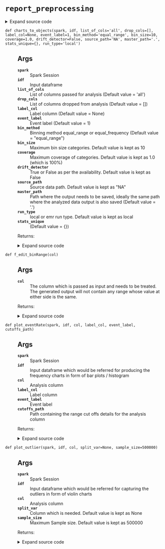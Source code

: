 # <code>report_preprocessing</code>
<details class="source">
<summary>
<span>Expand source code</span>
</summary>
<pre>
```python
import subprocess
from pathlib import Path

import numpy as np
import pandas as pd
import plotly.express as px
import plotly.graph_objects as go
import pyspark
from anovos.data_analyzer.stats_generator import uniqueCount_computation
from anovos.data_ingest.data_ingest import read_dataset
from anovos.data_transformer.transformers import outlier_categories, imputation_MMM, attribute_binning
from anovos.shared.utils import attributeType_segregation, ends_with
from pyspark.sql import functions as F
from pyspark.sql import types as T
from pyspark.sql.window import Window

global_theme = px.colors.sequential.Plasma
global_theme_r = px.colors.sequential.Plasma_r
global_plot_bg_color = 'rgba(0,0,0,0)'
global_paper_bg_color = 'rgba(0,0,0,0)'
num_cols = []
cat_cols = []


def save_stats(spark, idf, master_path, function_name, reread=False, run_type="local"):
    """

    Args:
      spark: Spark Session
      idf: input dataframe
      master_path: Path to master folder under which all statistics will be saved in a csv file format.
      function_name: Function Name for which statistics need to be saved. file name will be saved as csv
      reread:  (Default value = False)
      run_type:  (Default value = "local")

    Returns:
      None, dataframe saved
      :run_type: local or emr based on the mode of execution. Default value is kept as local
      :reread: option to reread. Default value is kept as False

    """

    if run_type == "local":
        local_path = master_path
    else:
        local_path = "report_stats"
    Path(local_path).mkdir(parents=True, exist_ok=True)

    idf.toPandas().to_csv(ends_with(local_path) + function_name + ".csv", index=False)

    if run_type == 'emr':
        bash_cmd = "aws s3 cp " + ends_with(local_path) + function_name + ".csv " + ends_with(master_path)
        output = subprocess.check_output(['bash', '-c', bash_cmd])

    if reread:
        odf = spark.read.csv(ends_with(master_path) + function_name + ".csv", header=True, inferSchema=True)
        return odf


def edit_binRange(col):
    """

    Args:
      col: The column which is passed as input and needs to be treated. The generated output will not contain any range whose value at either side is the same.

    Returns:

    """
    try:
        list_col = col.split("-")
        deduped_col = list(set(list_col))
        if len(list_col) != len(deduped_col):
            return deduped_col[0]
        else:
            return col
    except:
        pass


f_edit_binRange = F.udf(edit_binRange, T.StringType())


def binRange_to_binIdx(spark, col, cutoffs_path):
    """

    Args:
      spark: Spark Session
      col: The input column which is needed to by mapped with respective index
      cutoffs_path: paths containing the range cutoffs applicable for each index

    Returns:

    """
    bin_cutoffs = spark.read.parquet(cutoffs_path).where(F.col('attribute') == col).select('parameters') \
        .rdd.flatMap(lambda x: x).collect()[0]
    bin_ranges = []
    max_cat = len(bin_cutoffs) + 1
    for idx in range(0, max_cat):
        if idx == 0:
            bin_ranges.append("<= " + str(round(bin_cutoffs[idx], 4)))
        elif idx < (max_cat - 1):
            bin_ranges.append(str(round(bin_cutoffs[idx - 1], 4)) + "-" + str(round(bin_cutoffs[idx], 4)))
        else:
            bin_ranges.append("> " + str(round(bin_cutoffs[idx - 1], 4)))
    mapping = spark.createDataFrame(zip(range(1, max_cat + 1), bin_ranges), schema=["bin_idx", col])
    return mapping


def plot_frequency(spark, idf, col, cutoffs_path):
    """

    Args:
      spark: Spark Session
      idf: Input dataframe which would be referred for producing the frequency charts in form of bar plots / histograms
      col: Analysis column
      cutoffs_path: Path containing the range cut offs details for the analysis column

    Returns:

    """
    odf = idf.groupBy(col).count() \
        .withColumn("count_%", 100 * (F.col("count") / F.sum("count").over(Window.partitionBy()))) \
        .withColumn(col, f_edit_binRange(col))

    if col in cat_cols:
        odf_pd = odf.orderBy("count", ascending=False).toPandas().fillna("Missing")
        odf_pd.loc[odf_pd[col] == "others", col] = "others*"

    if col in num_cols:
        mapping = binRange_to_binIdx(spark, col, cutoffs_path)
        odf_pd = odf.join(mapping, col, 'left_outer').orderBy('bin_idx').toPandas().fillna("Missing")

    fig = px.bar(odf_pd, x=col, y='count', text=odf_pd['count_%'].apply(lambda x: '{0:1.2f}%'.format(x)),
                 color_discrete_sequence=global_theme)
    fig.update_traces(textposition='outside')
    fig.update_layout(title_text=str('Frequency Distribution for ' + str(col.upper())))
    fig.update_xaxes(type='category')
    # fig.update_layout(barmode='stack', xaxis={'categoryorder':'total descending'})
    fig.layout.plot_bgcolor = global_plot_bg_color
    fig.layout.paper_bgcolor = global_paper_bg_color
    # plotly.offline.plot(fig, auto_open=False, validate=False, filename=f"{base_loc}/{file_name_}bar_graph.html")

    return fig


def plot_outlier(spark, idf, col, split_var=None, sample_size=500000):
    """

    Args:
      spark: Spark Session
      idf: Input dataframe which would be referred for capturing the outliers in form of violin charts
      col: Analysis column
      split_var: Column which is needed. Default value is kept as None
      sample_size: Maximum Sample size. Default value is kept as 500000

    Returns:

    """
    idf_sample = idf.select(col).sample(False, min(1.0, float(sample_size) / idf.count()), 0)
    idf_sample.persist(pyspark.StorageLevel.MEMORY_AND_DISK).count()
    idf_imputed = imputation_MMM(spark, idf_sample)
    idf_pd = idf_imputed.toPandas()
    fig = px.violin(idf_pd, y=col, color=split_var, box=True, points="outliers",
                    color_discrete_sequence=[global_theme_r[8], global_theme_r[4]])
    fig.layout.plot_bgcolor = global_plot_bg_color
    fig.layout.paper_bgcolor = global_paper_bg_color
    fig.update_layout(legend=dict(orientation="h", x=0.5, yanchor="bottom", xanchor="center"))

    return fig


def plot_eventRate(spark, idf, col, label_col, event_label, cutoffs_path):
    """

    Args:
      spark: Spark Session
      idf: Input dataframe which would be referred for producing the frequency charts in form of bar plots / histogram
      col: Analysis column
      label_col: Label column
      event_label: Event label
      cutoffs_path: Path containing the range cut offs details for the analysis column

    Returns:

    """

    odf = idf.withColumn(label_col, F.when(F.col(label_col) == event_label, 1).otherwise(0))\
            .groupBy(col).pivot(label_col).count().fillna(0, subset=["0","1"]) \
            .withColumn("event_rate", 100 * (F.col("1") / (F.col("0") + F.col("1"))))\
            .withColumn("attribute_name", F.lit(col)) \
            .withColumn(col, f_edit_binRange(col))

    if col in cat_cols:
        odf_pd = odf.orderBy("event_rate", ascending=False).toPandas()
        odf_pd.loc[odf_pd[col] == "others", col] = "others*"

    if col in num_cols:
        mapping = binRange_to_binIdx(spark, col, cutoffs_path)
        odf_pd = odf.join(mapping, col, 'left_outer').orderBy('bin_idx').toPandas()

    fig = px.bar(odf_pd, x=col, y='event_rate', text=odf_pd['event_rate'].apply(lambda x: '{0:1.2f}%'.format(x)),
                 color_discrete_sequence=global_theme)
    fig.update_traces(textposition='outside')
    fig.update_layout(title_text=str(
        'Event Rate Distribution for ' + str(col.upper()) + str(" [Target Variable : " + str(event_label) + str("]"))))
    fig.update_xaxes(type='category')
    fig.layout.plot_bgcolor = global_plot_bg_color
    fig.layout.paper_bgcolor = global_paper_bg_color
    # plotly.offline.plot(fig, auto_open=False, validate=False, filename=f"{base_loc}/{file_name_}feat_analysis_label.html")

    return fig


def plot_comparative_drift(spark, idf, source, col, cutoffs_path):
    """

    Args:
      spark: Spark Session
      idf: Target dataframe which would be referred for producing the frequency charts in form of bar plots / histogram
      source: Source dataframe of comparison
      col: Analysis column
      sourcecutoffs_path: Path containing the range cut offs details for the analysis column
      cutoffs_path: 

    Returns:

    """

    odf = idf.groupBy(col).agg((F.count(col) / idf.count()).alias('countpct_target')).fillna(np.nan, subset=[col])

    if col in cat_cols:
        odf_pd = odf.join(source.withColumnRenamed("p", "countpct_source").fillna(np.nan, subset=[col]), col,
                          "full_outer") \
            .orderBy("countpct_target", ascending=False).toPandas()

    if col in num_cols:
        mapping = binRange_to_binIdx(spark, col, cutoffs_path)
        odf_pd = odf.join(mapping, col, 'left_outer').fillna(np.nan, subset=['bin_idx']) \
            .join(source.fillna(np.nan, subset=[col]).select(F.col(col).alias('bin_idx'),
                                                             F.col("p").alias("countpct_source")), 'bin_idx',
                  "full_outer") \
            .orderBy('bin_idx').toPandas()

    odf_pd.fillna({col: 'Missing', 'countpct_source': 0, 'countpct_target': 0}, inplace=True)
    odf_pd['%_diff'] = (((odf_pd['countpct_target'] / odf_pd['countpct_source']) - 1) * 100)
    fig = go.Figure()
    fig.add_bar(y=list(odf_pd.countpct_source.values), x=odf_pd[col], name="source", marker=dict(color=global_theme))
    fig.update_traces(overwrite=True, marker={"opacity": 0.7})
    fig.add_bar(y=list(odf_pd.countpct_target.values), x=odf_pd[col], name="target",
                text=odf_pd['%_diff'].apply(lambda x: '{0:0.2f}%'.format(x)), marker=dict(color=global_theme))
    fig.update_traces(textposition='outside')
    fig.update_layout(paper_bgcolor=global_paper_bg_color, plot_bgcolor=global_plot_bg_color, showlegend=False)
    fig.update_layout(title_text=str('Drift Comparison for ' + col + '<br><sup>(L->R : Source->Target)</sup>'))
    fig.update_traces(marker=dict(color=global_theme))
    fig.update_xaxes(type='category')
    # fig.add_trace(go.Scatter(x=odf_pd[col], y=odf_pd.countpct_target.values, mode='lines+markers',
    #                        line=dict(color=px.colors.qualitative.Antique[10], width=3, dash='dot')))
    fig.update_layout(xaxis_tickfont_size=14, yaxis=dict(title='frequency', titlefont_size=16, tickfont_size=14))

    return fig


def charts_to_objects(spark, idf, list_of_cols='all', drop_cols=[], label_col=None, event_label=1,
                      bin_method="equal_range", bin_size=10, coverage=1.0,
                      drift_detector=False, source_path="NA", master_path='.', stats_unique={}, run_type="local"):
    """

    Args:
      spark: Spark Session
      idf: Input dataframe
      list_of_cols: List of columns passed for analysis (Default value = 'all')
      drop_cols: List of columns dropped from analysis (Default value = [])
      label_col: Label column (Default value = None)
      event_label: Event label (Default value = 1)
      bin_method: Binning method equal_range or equal_frequency (Default value = "equal_range")
      bin_size: Maximum bin size categories. Default value is kept as 10
      coverage: Maximum coverage of categories. Default value is kept as 1.0 (which is 100%)
      drift_detector: True or False as per the availability. Default value is kept as False
      source_path: Source data path. Default value is kept as "NA"
      master_path: Path where the output needs to be saved, ideally the same path where the analyzed data output is also saved (Default value = '.')
      run_type: local or emr run type. Default value is kept as local
      stats_unique:  (Default value = {})

    Returns:

    """

    global num_cols
    global cat_cols

    if list_of_cols == 'all':
        num_cols, cat_cols, other_cols = attributeType_segregation(idf)
        list_of_cols = num_cols + cat_cols
    if isinstance(list_of_cols, str):
        list_of_cols = [x.strip() for x in list_of_cols.split('|')]
    if isinstance(drop_cols, str):
        drop_cols = [x.strip() for x in drop_cols.split('|')]

    if stats_unique == {}:
        remove_cols = uniqueCount_computation(spark, idf, list_of_cols).where(F.col('unique_values') < 2) \
            .select('attribute').rdd.flatMap(lambda x: x).collect()
    else:
        remove_cols = read_dataset(spark, **stats_unique).where(F.col('unique_values') < 2) \
            .select('attribute').rdd.flatMap(lambda x: x).collect()

    list_of_cols = list(set([e for e in list_of_cols if e not in (drop_cols + remove_cols)]))

    if any(x not in idf.columns for x in list_of_cols) | (len(list_of_cols) == 0):
        raise TypeError('Invalid input for Column(s)')

    num_cols, cat_cols, other_cols = attributeType_segregation(idf.select(list_of_cols))

    if cat_cols:
        idf_cleaned = outlier_categories(spark, idf, list_of_cols=cat_cols, coverage=coverage, max_category=bin_size)
    else:
        idf_cleaned = idf

    if drift_detector:
        encoding_model_exists = True
        binned_cols = spark.read.parquet(source_path + "/drift_statistics/attribute_binning")\
                        .select('attribute').rdd.flatMap(lambda x:x).collect()
        to_be_binned = [e for e in num_cols if e not in binned_cols]
    else:
        encoding_model_exists = False
        binned_cols = []
        to_be_binned = num_cols
    
    if to_be_binned:
        idf_encoded = attribute_binning(spark, idf_cleaned, list_of_cols=to_be_binned, method_type=bin_method,
                                    bin_size=bin_size,
                                    bin_dtype="categorical", pre_existing_model=False,
                                    model_path=source_path + "/charts_to_objects", output_mode='append')
    else:
        idf_encoded = idf_cleaned
    
    if binned_cols:
        idf_encoded = attribute_binning(spark, idf_encoded, list_of_cols=binned_cols, method_type=bin_method,
                                    bin_size=bin_size,
                                    bin_dtype="categorical", pre_existing_model=True,
                                    model_path=source_path + "/drift_statistics", output_mode='append')

    cutoffs_path1 = source_path + "/charts_to_objects/attribute_binning"
    cutoffs_path2 = source_path + "/drift_statistics/attribute_binning"

    idf_encoded.persist(pyspark.StorageLevel.MEMORY_AND_DISK)

    if run_type == "local":
        local_path = master_path
    else:
        local_path = "report_stats"
    Path(local_path).mkdir(parents=True, exist_ok=True)

    for idx, col in enumerate(list_of_cols):

        if col in binned_cols:
            cutoffs_path = cutoffs_path2
        else:
            cutoffs_path = cutoffs_path1

        if col in cat_cols:
            f = plot_frequency(spark, idf_encoded, col, cutoffs_path)
            f.write_json(ends_with(local_path) + "freqDist_" + col)

            if label_col:
                if col != label_col:
                    f = plot_eventRate(spark, idf_encoded, col, label_col, event_label, cutoffs_path)
                    f.write_json(ends_with(local_path) + "eventDist_" + col)

            if drift_detector:
                try:
                    frequency_path = source_path + "/drift_statistics/frequency_counts/" + col
                    idf_source = spark.read.csv(frequency_path, header=True, inferSchema=True)
                    f = plot_comparative_drift(spark, idf_encoded, idf_source, col, cutoffs_path)
                    f.write_json(ends_with(local_path) + "drift_" + col)
                except:
                    pass

        if col in num_cols:
            f = plot_outlier(spark, idf, col, split_var=None)
            f.write_json(ends_with(local_path) + "outlier_" + col)
            f = plot_frequency(spark, idf_encoded.drop(col).withColumnRenamed(col + "_binned", col), col, cutoffs_path)
            f.write_json(ends_with(local_path) + "freqDist_" + col)

            if label_col:
                if col != label_col:
                    f = plot_eventRate(spark, idf_encoded.drop(col).withColumnRenamed(col + "_binned", col), col, label_col,
                                   event_label, cutoffs_path)
                    f.write_json(ends_with(local_path) + "eventDist_" + col)

            if drift_detector:
                try:
                    frequency_path = source_path + "/drift_statistics/frequency_counts/" + col
                    idf_source = spark.read.csv(frequency_path, header=True, inferSchema=True)
                    f = plot_comparative_drift(spark, idf_encoded.drop(col).withColumnRenamed(col + "_binned", col),
                                               idf_source, col, cutoffs_path)
                    f.write_json(ends_with(local_path) + "drift_" + col)
                except:
                    pass

    pd.DataFrame(idf.dtypes, columns=["attribute", "data_type"]).to_csv(ends_with(local_path) + "data_type.csv",
                                                                        index=False)

    if run_type == 'emr':
        bash_cmd = "aws s3 cp --recursive " + ends_with(local_path) + " " + ends_with(master_path)
        output = subprocess.check_output(['bash', '-c', bash_cmd])
```
</pre>
</details>
## Functions
<dl>
<dt id="anovos.data_report.report_preprocessing.binRange_to_binIdx"><code class="name flex">
<span>def <span class="ident">binRange_to_binIdx</span></span>(<span>spark, col, cutoffs_path)</span>
</code></dt>
<dd>
<div class="desc"><h2 id="args">Args</h2>
<dl>
<dt><strong><code>spark</code></strong></dt>
<dd>Spark Session</dd>
<dt><strong><code>col</code></strong></dt>
<dd>The input column which is needed to by mapped with respective index</dd>
<dt><strong><code>cutoffs_path</code></strong></dt>
<dd>paths containing the range cutoffs applicable for each index</dd>
</dl>
<p>Returns:</p></div>
<details class="source">
<summary>
<span>Expand source code</span>
</summary>
<pre>
```python
def binRange_to_binIdx(spark, col, cutoffs_path):
    """

    Args:
      spark: Spark Session
      col: The input column which is needed to by mapped with respective index
      cutoffs_path: paths containing the range cutoffs applicable for each index

    Returns:

    """
    bin_cutoffs = spark.read.parquet(cutoffs_path).where(F.col('attribute') == col).select('parameters') \
        .rdd.flatMap(lambda x: x).collect()[0]
    bin_ranges = []
    max_cat = len(bin_cutoffs) + 1
    for idx in range(0, max_cat):
        if idx == 0:
            bin_ranges.append("<= " + str(round(bin_cutoffs[idx], 4)))
        elif idx < (max_cat - 1):
            bin_ranges.append(str(round(bin_cutoffs[idx - 1], 4)) + "-" + str(round(bin_cutoffs[idx], 4)))
        else:
            bin_ranges.append("> " + str(round(bin_cutoffs[idx - 1], 4)))
    mapping = spark.createDataFrame(zip(range(1, max_cat + 1), bin_ranges), schema=["bin_idx", col])
    return mapping
```
</pre>
</details>
</dd>
<dt id="anovos.data_report.report_preprocessing.charts_to_objects"><code class="name flex">
<span>def <span class="ident">charts_to_objects</span></span>(<span>spark, idf, list_of_cols='all', drop_cols=[], label_col=None, event_label=1, bin_method='equal_range', bin_size=10, coverage=1.0, drift_detector=False, source_path='NA', master_path='.', stats_unique={}, run_type='local')</span>
</code></dt>
<dd>
<div class="desc"><h2 id="args">Args</h2>
<dl>
<dt><strong><code>spark</code></strong></dt>
<dd>Spark Session</dd>
<dt><strong><code>idf</code></strong></dt>
<dd>Input dataframe</dd>
<dt><strong><code>list_of_cols</code></strong></dt>
<dd>List of columns passed for analysis (Default value = 'all')</dd>
<dt><strong><code>drop_cols</code></strong></dt>
<dd>List of columns dropped from analysis (Default value = [])</dd>
<dt><strong><code>label_col</code></strong></dt>
<dd>Label column (Default value = None)</dd>
<dt><strong><code>event_label</code></strong></dt>
<dd>Event label (Default value = 1)</dd>
<dt><strong><code>bin_method</code></strong></dt>
<dd>Binning method equal_range or equal_frequency (Default value = "equal_range")</dd>
<dt><strong><code>bin_size</code></strong></dt>
<dd>Maximum bin size categories. Default value is kept as 10</dd>
<dt><strong><code>coverage</code></strong></dt>
<dd>Maximum coverage of categories. Default value is kept as 1.0 (which is 100%)</dd>
<dt><strong><code>drift_detector</code></strong></dt>
<dd>True or False as per the availability. Default value is kept as False</dd>
<dt><strong><code>source_path</code></strong></dt>
<dd>Source data path. Default value is kept as "NA"</dd>
<dt><strong><code>master_path</code></strong></dt>
<dd>Path where the output needs to be saved, ideally the same path where the analyzed data output is also saved (Default value = '.')</dd>
<dt><strong><code>run_type</code></strong></dt>
<dd>local or emr run type. Default value is kept as local</dd>
<dt><strong><code>stats_unique</code></strong></dt>
<dd>(Default value = {})</dd>
</dl>
<p>Returns:</p></div>
<details class="source">
<summary>
<span>Expand source code</span>
</summary>
<pre>
```python
def charts_to_objects(spark, idf, list_of_cols='all', drop_cols=[], label_col=None, event_label=1,
                      bin_method="equal_range", bin_size=10, coverage=1.0,
                      drift_detector=False, source_path="NA", master_path='.', stats_unique={}, run_type="local"):
    """

    Args:
      spark: Spark Session
      idf: Input dataframe
      list_of_cols: List of columns passed for analysis (Default value = 'all')
      drop_cols: List of columns dropped from analysis (Default value = [])
      label_col: Label column (Default value = None)
      event_label: Event label (Default value = 1)
      bin_method: Binning method equal_range or equal_frequency (Default value = "equal_range")
      bin_size: Maximum bin size categories. Default value is kept as 10
      coverage: Maximum coverage of categories. Default value is kept as 1.0 (which is 100%)
      drift_detector: True or False as per the availability. Default value is kept as False
      source_path: Source data path. Default value is kept as "NA"
      master_path: Path where the output needs to be saved, ideally the same path where the analyzed data output is also saved (Default value = '.')
      run_type: local or emr run type. Default value is kept as local
      stats_unique:  (Default value = {})

    Returns:

    """

    global num_cols
    global cat_cols

    if list_of_cols == 'all':
        num_cols, cat_cols, other_cols = attributeType_segregation(idf)
        list_of_cols = num_cols + cat_cols
    if isinstance(list_of_cols, str):
        list_of_cols = [x.strip() for x in list_of_cols.split('|')]
    if isinstance(drop_cols, str):
        drop_cols = [x.strip() for x in drop_cols.split('|')]

    if stats_unique == {}:
        remove_cols = uniqueCount_computation(spark, idf, list_of_cols).where(F.col('unique_values') < 2) \
            .select('attribute').rdd.flatMap(lambda x: x).collect()
    else:
        remove_cols = read_dataset(spark, **stats_unique).where(F.col('unique_values') < 2) \
            .select('attribute').rdd.flatMap(lambda x: x).collect()

    list_of_cols = list(set([e for e in list_of_cols if e not in (drop_cols + remove_cols)]))

    if any(x not in idf.columns for x in list_of_cols) | (len(list_of_cols) == 0):
        raise TypeError('Invalid input for Column(s)')

    num_cols, cat_cols, other_cols = attributeType_segregation(idf.select(list_of_cols))

    if cat_cols:
        idf_cleaned = outlier_categories(spark, idf, list_of_cols=cat_cols, coverage=coverage, max_category=bin_size)
    else:
        idf_cleaned = idf

    if drift_detector:
        encoding_model_exists = True
        binned_cols = spark.read.parquet(source_path + "/drift_statistics/attribute_binning")\
                        .select('attribute').rdd.flatMap(lambda x:x).collect()
        to_be_binned = [e for e in num_cols if e not in binned_cols]
    else:
        encoding_model_exists = False
        binned_cols = []
        to_be_binned = num_cols
    
    if to_be_binned:
        idf_encoded = attribute_binning(spark, idf_cleaned, list_of_cols=to_be_binned, method_type=bin_method,
                                    bin_size=bin_size,
                                    bin_dtype="categorical", pre_existing_model=False,
                                    model_path=source_path + "/charts_to_objects", output_mode='append')
    else:
        idf_encoded = idf_cleaned
    
    if binned_cols:
        idf_encoded = attribute_binning(spark, idf_encoded, list_of_cols=binned_cols, method_type=bin_method,
                                    bin_size=bin_size,
                                    bin_dtype="categorical", pre_existing_model=True,
                                    model_path=source_path + "/drift_statistics", output_mode='append')

    cutoffs_path1 = source_path + "/charts_to_objects/attribute_binning"
    cutoffs_path2 = source_path + "/drift_statistics/attribute_binning"

    idf_encoded.persist(pyspark.StorageLevel.MEMORY_AND_DISK)

    if run_type == "local":
        local_path = master_path
    else:
        local_path = "report_stats"
    Path(local_path).mkdir(parents=True, exist_ok=True)

    for idx, col in enumerate(list_of_cols):

        if col in binned_cols:
            cutoffs_path = cutoffs_path2
        else:
            cutoffs_path = cutoffs_path1

        if col in cat_cols:
            f = plot_frequency(spark, idf_encoded, col, cutoffs_path)
            f.write_json(ends_with(local_path) + "freqDist_" + col)

            if label_col:
                if col != label_col:
                    f = plot_eventRate(spark, idf_encoded, col, label_col, event_label, cutoffs_path)
                    f.write_json(ends_with(local_path) + "eventDist_" + col)

            if drift_detector:
                try:
                    frequency_path = source_path + "/drift_statistics/frequency_counts/" + col
                    idf_source = spark.read.csv(frequency_path, header=True, inferSchema=True)
                    f = plot_comparative_drift(spark, idf_encoded, idf_source, col, cutoffs_path)
                    f.write_json(ends_with(local_path) + "drift_" + col)
                except:
                    pass

        if col in num_cols:
            f = plot_outlier(spark, idf, col, split_var=None)
            f.write_json(ends_with(local_path) + "outlier_" + col)
            f = plot_frequency(spark, idf_encoded.drop(col).withColumnRenamed(col + "_binned", col), col, cutoffs_path)
            f.write_json(ends_with(local_path) + "freqDist_" + col)

            if label_col:
                if col != label_col:
                    f = plot_eventRate(spark, idf_encoded.drop(col).withColumnRenamed(col + "_binned", col), col, label_col,
                                   event_label, cutoffs_path)
                    f.write_json(ends_with(local_path) + "eventDist_" + col)

            if drift_detector:
                try:
                    frequency_path = source_path + "/drift_statistics/frequency_counts/" + col
                    idf_source = spark.read.csv(frequency_path, header=True, inferSchema=True)
                    f = plot_comparative_drift(spark, idf_encoded.drop(col).withColumnRenamed(col + "_binned", col),
                                               idf_source, col, cutoffs_path)
                    f.write_json(ends_with(local_path) + "drift_" + col)
                except:
                    pass

    pd.DataFrame(idf.dtypes, columns=["attribute", "data_type"]).to_csv(ends_with(local_path) + "data_type.csv",
                                                                        index=False)

    if run_type == 'emr':
        bash_cmd = "aws s3 cp --recursive " + ends_with(local_path) + " " + ends_with(master_path)
        output = subprocess.check_output(['bash', '-c', bash_cmd])
```
</pre>
</details>
</dd>
<dt id="anovos.data_report.report_preprocessing.edit_binRange"><code class="name flex">
<span>def <span class="ident">edit_binRange</span></span>(<span>col)</span>
</code></dt>
<dd>
<div class="desc"><h2 id="args">Args</h2>
<dl>
<dt><strong><code>col</code></strong></dt>
<dd>The column which is passed as input and needs to be treated. The generated output will not contain any range whose value at either side is the same.</dd>
</dl>
<p>Returns:</p></div>
<details class="source">
<summary>
<span>Expand source code</span>
</summary>
<pre>
```python
def edit_binRange(col):
    """

    Args:
      col: The column which is passed as input and needs to be treated. The generated output will not contain any range whose value at either side is the same.

    Returns:

    """
    try:
        list_col = col.split("-")
        deduped_col = list(set(list_col))
        if len(list_col) != len(deduped_col):
            return deduped_col[0]
        else:
            return col
    except:
        pass
```
</pre>
</details>
</dd>
<dt id="anovos.data_report.report_preprocessing.f_edit_binRange"><code class="name flex">
<span>def <span class="ident">f_edit_binRange</span></span>(<span>col)</span>
</code></dt>
<dd>
<div class="desc"><h2 id="args">Args</h2>
<dl>
<dt><strong><code>col</code></strong></dt>
<dd>The column which is passed as input and needs to be treated. The generated output will not contain any range whose value at either side is the same.</dd>
</dl>
<p>Returns:</p></div>
<details class="source">
<summary>
<span>Expand source code</span>
</summary>
<pre>
```python
def edit_binRange(col):
    """

    Args:
      col: The column which is passed as input and needs to be treated. The generated output will not contain any range whose value at either side is the same.

    Returns:

    """
    try:
        list_col = col.split("-")
        deduped_col = list(set(list_col))
        if len(list_col) != len(deduped_col):
            return deduped_col[0]
        else:
            return col
    except:
        pass
```
</pre>
</details>
</dd>
<dt id="anovos.data_report.report_preprocessing.plot_comparative_drift"><code class="name flex">
<span>def <span class="ident">plot_comparative_drift</span></span>(<span>spark, idf, source, col, cutoffs_path)</span>
</code></dt>
<dd>
<div class="desc"><h2 id="args">Args</h2>
<dl>
<dt><strong><code>spark</code></strong></dt>
<dd>Spark Session</dd>
<dt><strong><code>idf</code></strong></dt>
<dd>Target dataframe which would be referred for producing the frequency charts in form of bar plots / histogram</dd>
<dt><strong><code>source</code></strong></dt>
<dd>Source dataframe of comparison</dd>
<dt><strong><code>col</code></strong></dt>
<dd>Analysis column</dd>
<dt><strong><code>sourcecutoffs_path</code></strong></dt>
<dd>Path containing the range cut offs details for the analysis column</dd>
<dt><strong><code>cutoffs_path</code></strong></dt>
<dd>&nbsp;</dd>
</dl>
<p>Returns:</p></div>
<details class="source">
<summary>
<span>Expand source code</span>
</summary>
<pre>
```python
def plot_comparative_drift(spark, idf, source, col, cutoffs_path):
    """

    Args:
      spark: Spark Session
      idf: Target dataframe which would be referred for producing the frequency charts in form of bar plots / histogram
      source: Source dataframe of comparison
      col: Analysis column
      sourcecutoffs_path: Path containing the range cut offs details for the analysis column
      cutoffs_path: 

    Returns:

    """

    odf = idf.groupBy(col).agg((F.count(col) / idf.count()).alias('countpct_target')).fillna(np.nan, subset=[col])

    if col in cat_cols:
        odf_pd = odf.join(source.withColumnRenamed("p", "countpct_source").fillna(np.nan, subset=[col]), col,
                          "full_outer") \
            .orderBy("countpct_target", ascending=False).toPandas()

    if col in num_cols:
        mapping = binRange_to_binIdx(spark, col, cutoffs_path)
        odf_pd = odf.join(mapping, col, 'left_outer').fillna(np.nan, subset=['bin_idx']) \
            .join(source.fillna(np.nan, subset=[col]).select(F.col(col).alias('bin_idx'),
                                                             F.col("p").alias("countpct_source")), 'bin_idx',
                  "full_outer") \
            .orderBy('bin_idx').toPandas()

    odf_pd.fillna({col: 'Missing', 'countpct_source': 0, 'countpct_target': 0}, inplace=True)
    odf_pd['%_diff'] = (((odf_pd['countpct_target'] / odf_pd['countpct_source']) - 1) * 100)
    fig = go.Figure()
    fig.add_bar(y=list(odf_pd.countpct_source.values), x=odf_pd[col], name="source", marker=dict(color=global_theme))
    fig.update_traces(overwrite=True, marker={"opacity": 0.7})
    fig.add_bar(y=list(odf_pd.countpct_target.values), x=odf_pd[col], name="target",
                text=odf_pd['%_diff'].apply(lambda x: '{0:0.2f}%'.format(x)), marker=dict(color=global_theme))
    fig.update_traces(textposition='outside')
    fig.update_layout(paper_bgcolor=global_paper_bg_color, plot_bgcolor=global_plot_bg_color, showlegend=False)
    fig.update_layout(title_text=str('Drift Comparison for ' + col + '<br><sup>(L->R : Source->Target)</sup>'))
    fig.update_traces(marker=dict(color=global_theme))
    fig.update_xaxes(type='category')
    # fig.add_trace(go.Scatter(x=odf_pd[col], y=odf_pd.countpct_target.values, mode='lines+markers',
    #                        line=dict(color=px.colors.qualitative.Antique[10], width=3, dash='dot')))
    fig.update_layout(xaxis_tickfont_size=14, yaxis=dict(title='frequency', titlefont_size=16, tickfont_size=14))

    return fig
```
</pre>
</details>
</dd>
<dt id="anovos.data_report.report_preprocessing.plot_eventRate"><code class="name flex">
<span>def <span class="ident">plot_eventRate</span></span>(<span>spark, idf, col, label_col, event_label, cutoffs_path)</span>
</code></dt>
<dd>
<div class="desc"><h2 id="args">Args</h2>
<dl>
<dt><strong><code>spark</code></strong></dt>
<dd>Spark Session</dd>
<dt><strong><code>idf</code></strong></dt>
<dd>Input dataframe which would be referred for producing the frequency charts in form of bar plots / histogram</dd>
<dt><strong><code>col</code></strong></dt>
<dd>Analysis column</dd>
<dt><strong><code>label_col</code></strong></dt>
<dd>Label column</dd>
<dt><strong><code>event_label</code></strong></dt>
<dd>Event label</dd>
<dt><strong><code>cutoffs_path</code></strong></dt>
<dd>Path containing the range cut offs details for the analysis column</dd>
</dl>
<p>Returns:</p></div>
<details class="source">
<summary>
<span>Expand source code</span>
</summary>
<pre>
```python
def plot_eventRate(spark, idf, col, label_col, event_label, cutoffs_path):
    """

    Args:
      spark: Spark Session
      idf: Input dataframe which would be referred for producing the frequency charts in form of bar plots / histogram
      col: Analysis column
      label_col: Label column
      event_label: Event label
      cutoffs_path: Path containing the range cut offs details for the analysis column

    Returns:

    """

    odf = idf.withColumn(label_col, F.when(F.col(label_col) == event_label, 1).otherwise(0))\
            .groupBy(col).pivot(label_col).count().fillna(0, subset=["0","1"]) \
            .withColumn("event_rate", 100 * (F.col("1") / (F.col("0") + F.col("1"))))\
            .withColumn("attribute_name", F.lit(col)) \
            .withColumn(col, f_edit_binRange(col))

    if col in cat_cols:
        odf_pd = odf.orderBy("event_rate", ascending=False).toPandas()
        odf_pd.loc[odf_pd[col] == "others", col] = "others*"

    if col in num_cols:
        mapping = binRange_to_binIdx(spark, col, cutoffs_path)
        odf_pd = odf.join(mapping, col, 'left_outer').orderBy('bin_idx').toPandas()

    fig = px.bar(odf_pd, x=col, y='event_rate', text=odf_pd['event_rate'].apply(lambda x: '{0:1.2f}%'.format(x)),
                 color_discrete_sequence=global_theme)
    fig.update_traces(textposition='outside')
    fig.update_layout(title_text=str(
        'Event Rate Distribution for ' + str(col.upper()) + str(" [Target Variable : " + str(event_label) + str("]"))))
    fig.update_xaxes(type='category')
    fig.layout.plot_bgcolor = global_plot_bg_color
    fig.layout.paper_bgcolor = global_paper_bg_color
    # plotly.offline.plot(fig, auto_open=False, validate=False, filename=f"{base_loc}/{file_name_}feat_analysis_label.html")

    return fig
```
</pre>
</details>
</dd>
<dt id="anovos.data_report.report_preprocessing.plot_frequency"><code class="name flex">
<span>def <span class="ident">plot_frequency</span></span>(<span>spark, idf, col, cutoffs_path)</span>
</code></dt>
<dd>
<div class="desc"><h2 id="args">Args</h2>
<dl>
<dt><strong><code>spark</code></strong></dt>
<dd>Spark Session</dd>
<dt><strong><code>idf</code></strong></dt>
<dd>Input dataframe which would be referred for producing the frequency charts in form of bar plots / histograms</dd>
<dt><strong><code>col</code></strong></dt>
<dd>Analysis column</dd>
<dt><strong><code>cutoffs_path</code></strong></dt>
<dd>Path containing the range cut offs details for the analysis column</dd>
</dl>
<p>Returns:</p></div>
<details class="source">
<summary>
<span>Expand source code</span>
</summary>
<pre>
```python
def plot_frequency(spark, idf, col, cutoffs_path):
    """

    Args:
      spark: Spark Session
      idf: Input dataframe which would be referred for producing the frequency charts in form of bar plots / histograms
      col: Analysis column
      cutoffs_path: Path containing the range cut offs details for the analysis column

    Returns:

    """
    odf = idf.groupBy(col).count() \
        .withColumn("count_%", 100 * (F.col("count") / F.sum("count").over(Window.partitionBy()))) \
        .withColumn(col, f_edit_binRange(col))

    if col in cat_cols:
        odf_pd = odf.orderBy("count", ascending=False).toPandas().fillna("Missing")
        odf_pd.loc[odf_pd[col] == "others", col] = "others*"

    if col in num_cols:
        mapping = binRange_to_binIdx(spark, col, cutoffs_path)
        odf_pd = odf.join(mapping, col, 'left_outer').orderBy('bin_idx').toPandas().fillna("Missing")

    fig = px.bar(odf_pd, x=col, y='count', text=odf_pd['count_%'].apply(lambda x: '{0:1.2f}%'.format(x)),
                 color_discrete_sequence=global_theme)
    fig.update_traces(textposition='outside')
    fig.update_layout(title_text=str('Frequency Distribution for ' + str(col.upper())))
    fig.update_xaxes(type='category')
    # fig.update_layout(barmode='stack', xaxis={'categoryorder':'total descending'})
    fig.layout.plot_bgcolor = global_plot_bg_color
    fig.layout.paper_bgcolor = global_paper_bg_color
    # plotly.offline.plot(fig, auto_open=False, validate=False, filename=f"{base_loc}/{file_name_}bar_graph.html")

    return fig
```
</pre>
</details>
</dd>
<dt id="anovos.data_report.report_preprocessing.plot_outlier"><code class="name flex">
<span>def <span class="ident">plot_outlier</span></span>(<span>spark, idf, col, split_var=None, sample_size=500000)</span>
</code></dt>
<dd>
<div class="desc"><h2 id="args">Args</h2>
<dl>
<dt><strong><code>spark</code></strong></dt>
<dd>Spark Session</dd>
<dt><strong><code>idf</code></strong></dt>
<dd>Input dataframe which would be referred for capturing the outliers in form of violin charts</dd>
<dt><strong><code>col</code></strong></dt>
<dd>Analysis column</dd>
<dt><strong><code>split_var</code></strong></dt>
<dd>Column which is needed. Default value is kept as None</dd>
<dt><strong><code>sample_size</code></strong></dt>
<dd>Maximum Sample size. Default value is kept as 500000</dd>
</dl>
<p>Returns:</p></div>
<details class="source">
<summary>
<span>Expand source code</span>
</summary>
<pre>
```python
def plot_outlier(spark, idf, col, split_var=None, sample_size=500000):
    """

    Args:
      spark: Spark Session
      idf: Input dataframe which would be referred for capturing the outliers in form of violin charts
      col: Analysis column
      split_var: Column which is needed. Default value is kept as None
      sample_size: Maximum Sample size. Default value is kept as 500000

    Returns:

    """
    idf_sample = idf.select(col).sample(False, min(1.0, float(sample_size) / idf.count()), 0)
    idf_sample.persist(pyspark.StorageLevel.MEMORY_AND_DISK).count()
    idf_imputed = imputation_MMM(spark, idf_sample)
    idf_pd = idf_imputed.toPandas()
    fig = px.violin(idf_pd, y=col, color=split_var, box=True, points="outliers",
                    color_discrete_sequence=[global_theme_r[8], global_theme_r[4]])
    fig.layout.plot_bgcolor = global_plot_bg_color
    fig.layout.paper_bgcolor = global_paper_bg_color
    fig.update_layout(legend=dict(orientation="h", x=0.5, yanchor="bottom", xanchor="center"))

    return fig
```
</pre>
</details>
</dd>
<dt id="anovos.data_report.report_preprocessing.save_stats"><code class="name flex">
<span>def <span class="ident">save_stats</span></span>(<span>spark, idf, master_path, function_name, reread=False, run_type='local')</span>
</code></dt>
<dd>
<div class="desc"><h2 id="args">Args</h2>
<dl>
<dt><strong><code>spark</code></strong></dt>
<dd>Spark Session</dd>
<dt><strong><code>idf</code></strong></dt>
<dd>input dataframe</dd>
<dt><strong><code>master_path</code></strong></dt>
<dd>Path to master folder under which all statistics will be saved in a csv file format.</dd>
<dt><strong><code>function_name</code></strong></dt>
<dd>Function Name for which statistics need to be saved. file name will be saved as csv</dd>
<dt><strong><code>reread</code></strong></dt>
<dd>(Default value = False)</dd>
<dt><strong><code>run_type</code></strong></dt>
<dd>(Default value = "local")</dd>
</dl>
<h2 id="returns">Returns</h2>
<p>None, dataframe saved
:run_type: local or emr based on the mode of execution. Default value is kept as local
:reread: option to reread. Default value is kept as False</p></div>
<details class="source">
<summary>
<span>Expand source code</span>
</summary>
<pre>
```python
def save_stats(spark, idf, master_path, function_name, reread=False, run_type="local"):
    """

    Args:
      spark: Spark Session
      idf: input dataframe
      master_path: Path to master folder under which all statistics will be saved in a csv file format.
      function_name: Function Name for which statistics need to be saved. file name will be saved as csv
      reread:  (Default value = False)
      run_type:  (Default value = "local")

    Returns:
      None, dataframe saved
      :run_type: local or emr based on the mode of execution. Default value is kept as local
      :reread: option to reread. Default value is kept as False

    """

    if run_type == "local":
        local_path = master_path
    else:
        local_path = "report_stats"
    Path(local_path).mkdir(parents=True, exist_ok=True)

    idf.toPandas().to_csv(ends_with(local_path) + function_name + ".csv", index=False)

    if run_type == 'emr':
        bash_cmd = "aws s3 cp " + ends_with(local_path) + function_name + ".csv " + ends_with(master_path)
        output = subprocess.check_output(['bash', '-c', bash_cmd])

    if reread:
        odf = spark.read.csv(ends_with(master_path) + function_name + ".csv", header=True, inferSchema=True)
        return odf
```
</pre>
</details>
</dd>
</dl>